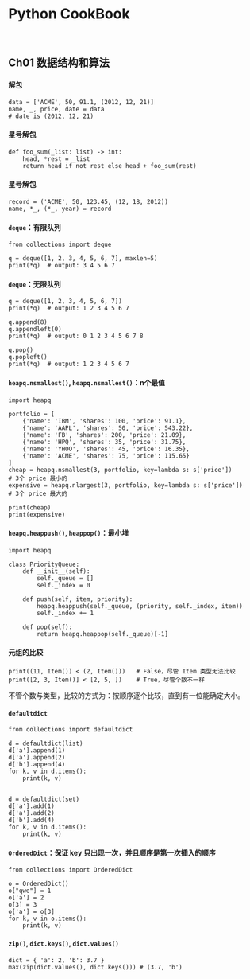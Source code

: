 # Python CookBook

&nbsp;   
## Ch01 数据结构和算法

#### 解包

    data = ['ACME', 50, 91.1, (2012, 12, 21)]
    name, _, price, date = data
    # date is (2012, 12, 21)

#### 星号解包

    def foo_sum(_list: list) -> int:
        head, *rest = _list
        return head if not rest else head + foo_sum(rest)

#### 星号解包

    record = ('ACME', 50, 123.45, (12, 18, 2012))
    name, *_, (*_, year) = record

#### `deque`：有限队列

    from collections import deque
    
    q = deque([1, 2, 3, 4, 5, 6, 7], maxlen=5)
    print(*q)  # output: 3 4 5 6 7

#### `deque`：无限队列

    q = deque([1, 2, 3, 4, 5, 6, 7])
    print(*q)  # output: 1 2 3 4 5 6 7
    
    q.append(8)
    q.appendleft(0)
    print(*q)  # output: 0 1 2 3 4 5 6 7 8
    
    q.pop()
    q.popleft()
    print(*q)  # output: 1 2 3 4 5 6 7

#### `heapq.nsmallest()`, `heapq.nsmallest()`：n个最值

    import heapq
    
    portfolio = [
        {'name': 'IBM', 'shares': 100, 'price': 91.1},
        {'name': 'AAPL', 'shares': 50, 'price': 543.22},
        {'name': 'FB', 'shares': 200, 'price': 21.09},
        {'name': 'HPQ', 'shares': 35, 'price': 31.75},
        {'name': 'YHOO', 'shares': 45, 'price': 16.35},
        {'name': 'ACME', 'shares': 75, 'price': 115.65}
    ]
    cheap = heapq.nsmallest(3, portfolio, key=lambda s: s['price'])       # 3个 price 最小的
    expensive = heapq.nlargest(3, portfolio, key=lambda s: s['price'])    # 3个 price 最大的
    
    print(cheap)
    print(expensive)

#### `heapq.heappush()`, `heappop()`：最小堆

    import heapq
    
    class PriorityQueue:
        def __init__(self):
            self._queue = []
            self._index = 0
    
        def push(self, item, priority):
            heapq.heappush(self._queue, (priority, self._index, item))
            self._index += 1
    
        def pop(self):
            return heapq.heappop(self._queue)[-1]

#### 元组的比较

    print((11, Item()) < (2, Item()))   # False，尽管 Item 类型无法比较
    print([2, 3, Item()] < [2, 5, ])    # True，尽管个数不一样
不管个数与类型，比较的方式为：按顺序逐个比较，直到有一位能确定大小。

#### `defaultdict`

    from collections import defaultdict
    
    d = defaultdict(list)
    d['a'].append(1)
    d['a'].append(2)
    d['b'].append(4)
    for k, v in d.items():
        print(k, v)
    
    
    d = defaultdict(set)
    d['a'].add(1)
    d['a'].add(2)
    d['b'].add(4)
    for k, v in d.items():
        print(k, v)

#### `OrderedDict`：保证 key 只出现一次，并且顺序是第一次插入的顺序

    from collections import OrderedDict

    o = OrderedDict()
    o["qwe"] = 1
    o['a'] = 2
    o[3] = 3
    o['a'] = o[3]
    for k, v in o.items():
        print(k, v)

#### `zip()`, `dict.keys()`, `dict.values()`

    dict = { 'a': 2, 'b': 3.7 }
    max(zip(dict.values(), dict.keys())) # (3.7, 'b')

####

